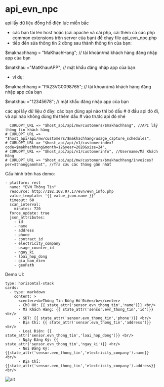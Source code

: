 # api_evn_npc
api lấy dữ liệu đồng hồ điện lực miền bắc
- các bạn tải lên host hoặc (cài apache và cài php, cài thêm cả các php common extensions trên server của bạn) để chạy file api_evn_npc.php
- tiếp đến sửa thông tin 2 dòng sau thành thông tin của bạn:

$makhachhang = "MaKhachHang"; // tài khoản/mã khách hàng đăng nhập app của bạn

$matkhau ="MatKhauAPP";  // mật khẩu đăng nhập app của bạn
  - ví dụ:
  
$makhachhang = "PA23VG0098765"; // tài khoản/mã khách hàng đăng nhập app của bạn

$matkhau ="12345678";  // mật khẩu đăng nhập app của bạn

các api lấy dữ liệu ở đây:
các bạn dùng api nào thì bỏ dấu # ở đầu api đó đi, và api nào không dùng thì thêm dấu # vào trước api đó nhé

      CURLOPT_URL => "$host_api/api/mw/customers/$makhachhang", //API lấy thông tin khách hàng
    # CURLOPT_URL => "$host_api/api/mw/customers/$makhachhang/usage_capture_schedules",  
    # CURLOPT_URL => "$host_api/api/v1/customerindex?code=$makhachhang&month=12&year=2020&size=24",
    # CURLOPT_URL => "$host_api/api/v1/customerinfo", //Username/Mã Khách Hàng
    # CURLOPT_URL => "$host_api/api/mw/customers/$makhachhang/invoices?per=$thanggannhat", //Tra cứu các tháng gần nhất

Cấu hình trên has demo:

    - platform: rest  
      name: "EVN Thông Tin"
      resource: http://192.168.97.17/evn/evn_info.php
      value_template: '{{ value_json.name }}'
      timeout: 60
      scan_interval:
        minutes: 720
      force_update: true
      json_attributes:
        - id
        - name
        - address
        - phone
        - contract_id
        - electricity_company
        - usage_counter_id
        - ngay_ki
        - loai_hop_dong
        - gia_ban_dien
        - geoPath

Demo UI:

    type: horizontal-stack
    cards:
      - type: markdown
        content: >
          <center><b>Thông Tin Đồng Hồ Điện</b></center>
          - Chủ Hộ: {{ state_attr('sensor.evn_thong_tin','name')}} <br/>
          - Mã Khách Hàng: {{ state_attr('sensor.evn_thong_tin','id')}}<br/>
          - SĐT: {{ state_attr('sensor.evn_thong_tin','phone')}} <br/>
          - Địa Chỉ: {{ state_attr('sensor.evn_thong_tin','address')}} <br/>
          - Loại Điện: {{ state_attr('sensor.evn_thong_tin','loai_hop_dong')}} <br/>
          - Ngày Đăng Ký: {{ state_attr('sensor.evn_thong_tin','ngay_ki')}} <hr/>
          - Nơi Đăng Ký: {{state_attr('sensor.evn_thong_tin','electricity_company').name}} <br/>
          - Địa Chỉ: {{state_attr('sensor.evn_thong_tin','electricity_company').address}} <br/>

![alt](https://scontent.fhan5-5.fna.fbcdn.net/v/t1.0-9/137065606_2551878698447309_4679071614484975340_n.jpg?_nc_cat=101&ccb=2&_nc_sid=dbeb18&_nc_ohc=heVhn0w3lOoAX9AV-iG&_nc_ht=scontent.fhan5-5.fna&oh=c829e5560495d8b63d904239663708c7&oe=602C022A)
